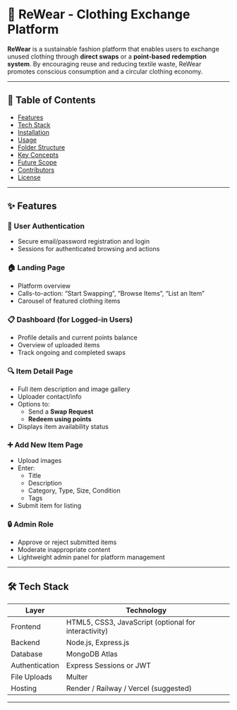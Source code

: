 # 👕 ReWear - Clothing Exchange Platform

**ReWear** is a sustainable fashion platform that enables users to exchange unused clothing through **direct swaps** or a **point-based redemption system**. By encouraging reuse and reducing textile waste, ReWear promotes conscious consumption and a circular clothing economy.

---

## 🌱 Table of Contents

- [Features](#features)
- [Tech Stack](#tech-stack)
- [Installation](#installation)
- [Usage](#usage)
- [Folder Structure](#folder-structure)
- [Key Concepts](#key-concepts)
- [Future Scope](#future-scope)
- [Contributors](#contributors)
- [License](#license)

---

## ✨ Features

### 👤 User Authentication
- Secure email/password registration and login
- Sessions for authenticated browsing and actions

### 🏠 Landing Page
- Platform overview
- Calls-to-action: “Start Swapping”, “Browse Items”, “List an Item”
- Carousel of featured clothing items

### 📋 Dashboard (for Logged-in Users)
- Profile details and current points balance
- Overview of uploaded items
- Track ongoing and completed swaps

### 🔍 Item Detail Page
- Full item description and image gallery
- Uploader contact/info
- Options to:
  - Send a **Swap Request**
  - **Redeem using points**
- Displays item availability status

### ➕ Add New Item Page
- Upload images
- Enter:
  - Title
  - Description
  - Category, Type, Size, Condition
  - Tags
- Submit item for listing

### 🔒 Admin Role
- Approve or reject submitted items
- Moderate inappropriate content
- Lightweight admin panel for platform management

---

## 🛠 Tech Stack

| Layer        | Technology                 |
|--------------|----------------------------|
| Frontend     | HTML5, CSS3, JavaScript (optional for interactivity) |
| Backend      | Node.js, Express.js        |
| Database     | MongoDB Atlas              |
| Authentication | Express Sessions or JWT  |
| File Uploads | Multer                     |
| Hosting      | Render / Railway / Vercel (suggested) |

---

